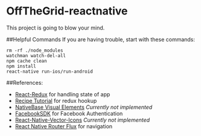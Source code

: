 # OffTheGrid-reactnative
This project is going to blow your mind.

##Helpful Commands
If you are having trouble, start with these commands:
<br />

```
rm -rf ./node_modules
watchman watch-del-all
npm cache clean
npm install
react-native run-ios/run-android
```

##References:
- [React-Redux](https://github.com/reactjs/react-redux) for handling state of app
- [Recipe Tutorial](https://www.youtube.com/channel/UCgAex8sj0ibg0lHL2nl6ONw/videos) for redux hookup
- [NativeBase Visual Elements](http://nativebase.io/docs/v2.0.0/components#anatomy) *Currently not implemented*
- [FacebookSDK](https://github.com/facebook/react-native-fbsdk) for Facebook Authentication
- [React-Native-Vector-Icons](https://github.com/oblador/react-native-vector-icons) *Currently not implemented*
- [React Native Router Flux](https://github.com/aksonov/react-native-router-flux) for navigation

